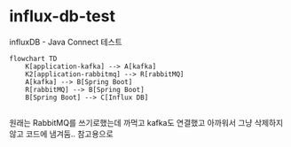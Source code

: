 # influx-db-test
influxDB - Java Connect 테스트

```mermaid
flowchart TD
    K[application-kafka] --> A[kafka]
    K2[application-rabbitmq] --> R[rabbitMQ]
    A[kafka] --> B[Spring Boot]
    R[rabbitMQ] --> B[Spring Boot]
    B[Spring Boot] --> C[Influx DB]
  
```


원래는 RabbitMQ를 쓰기로했는데 까먹고 kafka도 연결했고 아까워서 그냥 삭제하지 않고 코드에 냄겨둠.. 참고용으로
